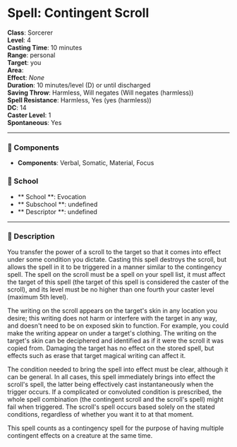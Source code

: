 
# Spell: Contingent Scroll
**Class**: Sorcerer  
**Level**: 4  
**Casting Time**: 10 minutes  
**Range**: personal  
**Target**: you  
**Area**:   
**Effect**: _None_  
**Duration**: 10 minutes/level (D) or until discharged  
**Saving Throw**: Harmless, Will negates (Will negates (harmless))  
**Spell Resistance**: Harmless, Yes (yes (harmless))  
**DC**: 14  
**Caster Level**: 1  
**Spontaneous**: Yes

---

### 🔮 Components
- **Components**: Verbal, Somatic, Material, Focus

### 🏫 School
- ** School **: Evocation
- ** Subschool **: undefined
- ** Descriptor **: undefined
---

### 📜 Description
You transfer the power of a scroll to the target so that it comes into effect under some condition you dictate. Casting this spell destroys the scroll, but allows the spell in it to be triggered in a manner similar to the contingency spell. The spell on the scroll must be a spell on your spell list, it must affect the target of this spell (the target of this spell is considered the caster of the scroll), and its level must be no higher than one fourth your caster level (maximum 5th level).

The writing on the scroll appears on the target's skin in any location you desire; this writing does not harm or interfere with the target in any way, and doesn't need to be on exposed skin to function. For example, you could make the writing appear on under a target's clothing. The writing on the target's skin can be deciphered and identified as if it were the scroll it was copied from. Damaging the target has no effect on the stored spell, but effects such as erase that target magical writing can affect it.

The condition needed to bring the spell into effect must be clear, although it can be general. In all cases, this spell immediately brings into effect the scroll's spell, the latter being effectively cast instantaneously when the trigger occurs. If a complicated or convoluted condition is prescribed, the whole spell combination (the contingent scroll and the scroll's spell) might fail when triggered. The scroll's spell occurs based solely on the stated conditions, regardless of whether you want it to at that moment.

This spell counts as a contingency spell for the purpose of having multiple contingent effects on a creature at the same time.
